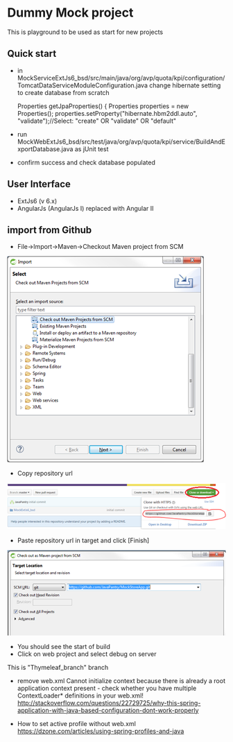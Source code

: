 # Dummy Mock project

This is playground to be used as start for new projects 

## Quick start
- in MockServiceExtJs6_bsd/src/main/java/org/avp/quota/kpi/configuration/TomcatDataServiceModuleConfiguration.java change hibernate setting to create database from scratch 

	Properties getJpaProperties() {
		Properties properties = new Properties();
		properties.setProperty("hibernate.hbm2ddl.auto", "validate");//Select: "create" OR "validate" OR "default"
 
- run MockWebExtJs6_bsd/src/test/java/org/avp/quota/kpi/service/BuildAndExportDatabase.java as jUnit test
- confirm success and check database populated


## User Interface

- ExtJs6 (v 6.x)
- AngularJs (AngularJs I) replaced with Angular II

## import from Github

- File->Import->Maven->Checkout Maven project from SCM

![Checkout Maven project from SCM](./Documents/ImportMavenFromSCM.png)

- Copy repository url

![Copy repository url](./Documents/CopyRepoUrl.png)
 
- Paste repository url in target and click [Finish]

![Paste repository url in target](./Documents/PasteRepoUrl.png) 

- You should see the start of build
- Click on web project and select debug on server

This is "Thymeleaf_branch" branch

- remove web.xml
    Cannot initialize context because there is already a root application context present - check whether you have multiple ContextLoader* definitions in your web.xml!
    http://stackoverflow.com/questions/22729725/why-this-spring-application-with-java-based-configuration-dont-work-properly

- How to set active profile without web.xml
    https://dzone.com/articles/using-spring-profiles-and-java
    